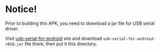 # Notice!

Prior to building this APK, you need to download a jar file for USB serial driver.

Visit [usb-serial-for-android](https://code.google.com/p/usb-serial-for-android/downloads/list) site and download `usb-serial-for-android-v010.jar` file there, then put it this directory.

